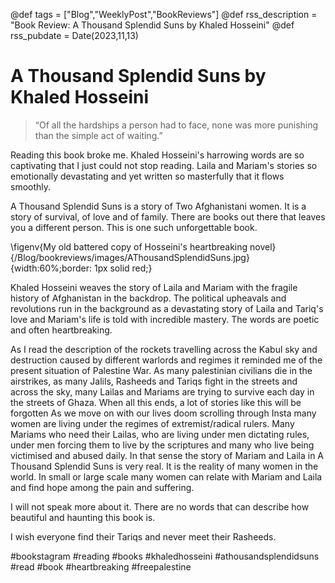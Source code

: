 @def tags = ["Blog","WeeklyPost","BookReviews"]
@def rss_description = "Book Review: A Thousand Splendid Suns by Khaled Hosseini"
@def rss_pubdate = Date(2023,11,13)
# A Thousand Splendid Suns by Khaled Hosseini

> “Of all the hardships a person had to face, none was more punishing than the simple act of waiting.”

Reading this book broke me. Khaled Hosseini's harrowing words are so captivating that I just could not stop reading. Laila and Mariam's stories so emotionally devastating and yet written so masterfully that it flows smoothly.

A Thousand Splendid Suns is a story of Two Afghanistani women. It is a story of survival, of love and of family. There are books out there that leaves you a different person. This is one such unforgettable book.

\figenv{My old battered copy of Hosseini's heartbreaking novel}{/Blog/bookreviews/images/AThousandSplendidSuns.jpg}{width:60%;border: 1px solid red;}

Khaled Hosseini weaves the story of Laila and Mariam with the fragile history of Afghanistan in the backdrop. The political upheavals and revolutions run in the background as a devastating story of Laila and Tariq's love and Mariam's life is told with incredible mastery. The words are poetic and often heartbreaking.

As I read the description of the rockets travelling across the Kabul sky and destruction caused by different warlords and regimes it reminded me of the present situation of Palestine War. As many palestinian civilians die in the airstrikes, as many Jalils, Rasheeds and Tariqs fight in the streets and across the sky, many Lailas and Mariams are trying to survive each day in the streets of Ghaza. When all this ends, a lot of stories like this will be forgotten As we move on with our lives doom scrolling through Insta many women are living under the regimes of extremist/radical rulers. Many Mariams who need their Lailas, who are living under men dictating rules, under men forcing them to live by the scriptures and many who live being victimised and abused daily. In that sense the story of Mariam and Laila in A Thousand Splendid Suns is very real. It is the reality of many women in the world. In small or large scale many women can relate with Mariam and Laila and find hope among the pain and suffering.

I will not speak more about it. There are no words that can describe how beautiful and haunting this book is.

I wish everyone find their Tariqs and never meet their Rasheeds.

#bookstagram #reading #books #khaledhosseini #athousandsplendidsuns #read #book #heartbreaking #freepalestine